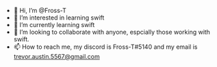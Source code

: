 - 👋 Hi, I’m @Fross-T
- 👀 I’m interested in learning swift
- 🌱 I’m currently learning swift
- 💞️ I’m looking to collaborate with anyone, espcially those working with swift.
- 📫 How to reach me, my discord is Fross-T#5140 and my email is trevor.austin.5567@gmail.com

<!---
Fross-T/Fross-T is a ✨ special ✨ repository because its `README.md` (this file) appears on your GitHub profile.
You can click the Preview link to take a look at your changes.
--->
